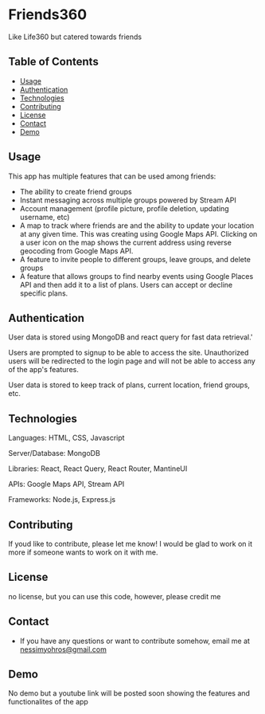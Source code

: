 # Friends360

Like Life360 but catered towards friends

## Table of Contents

- [Usage](#usage)
- [Authentication](#authentication)
- [Technologies](#technologies)
- [Contributing](#contributing)
- [License](#license)
- [Contact](#contact)
- [Demo](#demo)

## Usage

This app has multiple features that can be used among friends:
- The ability to create friend groups 
- Instant messaging across multiple groups powered by Stream API
- Account management (profile picture, profile deletion, updating username, etc)
- A map to track where friends are and the ability to update your location at any given time. This was creating using Google Maps API. Clicking on a user icon on the map shows the current address using reverse geocoding from Google Maps API.
- A feature to invite people to different groups, leave groups, and delete groups
- A feature that allows groups to find nearby events using Google Places API and then add it to a list of plans. Users can accept or decline specific plans.  


## Authentication

User data is stored using MongoDB and react query for fast data retrieval.'

Users are prompted to signup to be able to access the site. Unauthorized users will be redirected to the login page and will not be able to access any of the app's features. 

User data is stored to keep track of plans, current location, friend groups, etc.

## Technologies

Languages: HTML, CSS, Javascript

Server/Database: MongoDB

Libraries: React, React Query, React Router, MantineUI

APIs: Google Maps API, Stream API

Frameworks: Node.js, Express.js

## Contributing

If youd like to contribute, please let me know! I would be glad to work on it more if someone wants to work on it with me.

## License

no license, but you can use this code, however, please credit me

## Contact

- If you have any questions or want to contribute somehow, email me at nessimyohros@gmail.com

## Demo

No demo but a youtube link will be posted soon showing the features and functionalites of the app
